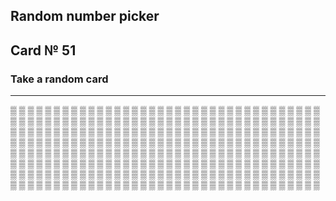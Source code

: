 ## Random number picker 

## Card № 51

### Take a random card
----
[▒](3.md) [▒](0.md) [▒](13.md) [▒](51.md) [▒](21.md) [▒](63.md) [▒](4.md) [▒](54.md) [▒](60.md) [▒](35.md) [▒](39.md) [▒](63.md) [▒](7.md) [▒](5.md) [▒](79.md) [▒](53.md) [▒](42.md) [▒](69.md) [▒](29.md) [▒](73.md) [▒](63.md) [▒](82.md) [▒](69.md) [▒](65.md) [▒](31.md) [▒](37.md) [▒](6.md) [▒](64.md) [▒](20.md) [▒](65.md) [▒](4.md) [▒](34.md) [▒](23.md) [▒](74.md) [▒](30.md) [▒](88.md) [▒](51.md) [▒](52.md) [▒](73.md) [▒](0.md) [▒](92.md) [▒](35.md) [▒](24.md) [▒](81.md) [▒](91.md) [▒](78.md) [▒](20.md) [▒](98.md) [▒](54.md) [▒](88.md) [▒](71.md) [▒](10.md) [▒](20.md) [▒](36.md) [▒](9.md) [▒](46.md) [▒](49.md) [▒](96.md) [▒](45.md) [▒](38.md) [▒](72.md) [▒](48.md) [▒](62.md) [▒](38.md) [▒](41.md) [▒](3.md) [▒](88.md) [▒](38.md) [▒](49.md) [▒](0.md) [▒](94.md) [▒](6.md) [▒](91.md) [▒](94.md) [▒](97.md) [▒](83.md) [▒](17.md) [▒](24.md) [▒](57.md) [▒](8.md) [▒](41.md) [▒](89.md) [▒](75.md) [▒](33.md) [▒](83.md) [▒](14.md) [▒](59.md) [▒](7.md) [▒](9.md) [▒](97.md) [▒](44.md) [▒](8.md) [▒](69.md) [▒](58.md) [▒](43.md) [▒](93.md) [▒](85.md) [▒](83.md) [▒](58.md) [▒](52.md) [▒](99.md) [▒](18.md) [▒](1.md) [▒](53.md) [▒](85.md) [▒](19.md) [▒](0.md) [▒](70.md) [▒](40.md) [▒](47.md) [▒](36.md) [▒](74.md) [▒](59.md) [▒](18.md) [▒](71.md) [▒](72.md) [▒](40.md) [▒](7.md) [▒](56.md) [▒](24.md) [▒](32.md) [▒](45.md) [▒](27.md) [▒](99.md) [▒](60.md) [▒](29.md) [▒](25.md) [▒](56.md) [▒](37.md) [▒](64.md) [▒](76.md) [▒](25.md) [▒](62.md) [▒](87.md) [▒](96.md) [▒](11.md) [▒](61.md) [▒](15.md) [▒](33.md) [▒](60.md) [▒](49.md) [▒](52.md) [▒](90.md) [▒](84.md) [▒](29.md) [▒](26.md) [▒](53.md) [▒](42.md) [▒](19.md) [▒](58.md) [▒](61.md) [▒](13.md) [▒](36.md) [▒](10.md) [▒](93.md) [▒](1.md) [▒](1.md) [▒](18.md) [▒](33.md) [▒](42.md) [▒](87.md) [▒](86.md) [▒](26.md) [▒](92.md) [▒](2.md) [▒](85.md) [▒](53.md) [▒](50.md) [▒](61.md) [▒](68.md) [▒](42.md) [▒](62.md) [▒](98.md) [▒](97.md) [▒](32.md) [▒](77.md) [▒](89.md) [▒](58.md) [▒](85.md) [▒](65.md) [▒](26.md) [▒](67.md) [▒](86.md) [▒](39.md) [▒](67.md) [▒](78.md) [▒](30.md) [▒](39.md) [▒](87.md) [▒](90.md) [▒](52.md) [▒](46.md) [▒](21.md) [▒](14.md) [▒](89.md) [▒](2.md) [▒](89.md) [▒](61.md) [▒](55.md) [▒](51.md) [▒](82.md) [▒](22.md) [▒](22.md) [▒](76.md) [▒](75.md) [▒](5.md) [▒](43.md) [▒](55.md) [▒](37.md) [▒](66.md) [▒](94.md) [▒](16.md) [▒](28.md) [▒](15.md) [▒](73.md) [▒](27.md) [▒](13.md) [▒](10.md) [▒](54.md) [▒](44.md) [▒](57.md) [▒](16.md) [▒](35.md) [▒](21.md) [▒](70.md) [▒](12.md) [▒](77.md) [▒](2.md) [▒](86.md) [▒](26.md) [▒](68.md) [▒](32.md) [▒](93.md) [▒](80.md) [▒](11.md) [▒](47.md) [▒](95.md) [▒](79.md) [▒](32.md) [▒](81.md) [▒](3.md) [▒](12.md) [▒](74.md) [▒](95.md) [▒](28.md) [▒](97.md) [▒](59.md) [▒](16.md) [▒](54.md) [▒](23.md) [▒](36.md) [▒](64.md) [▒](21.md) [▒](80.md) [▒](43.md) [▒](31.md) [▒](57.md) [▒](82.md) [▒](67.md) [▒](67.md) [▒](44.md) [▒](59.md) [▒](48.md) [▒](56.md) [▒](31.md) [▒](14.md) [▒](71.md) [▒](82.md) [▒](56.md) [▒](79.md) [▒](76.md) [▒](40.md) [▒](69.md) [▒](92.md) [▒](80.md) [▒](12.md) [▒](27.md) [▒](68.md) [▒](91.md) [▒](1.md) [▒](96.md) [▒](84.md) [▒](68.md) [▒](50.md) [▒](84.md) [▒](80.md) [▒](90.md) [▒](77.md) 